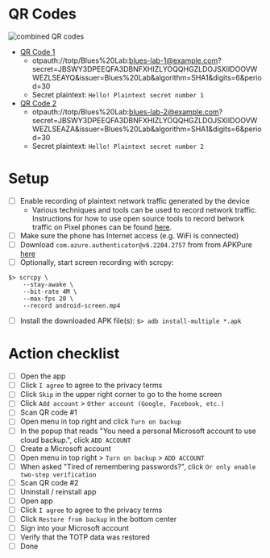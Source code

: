 # QR Codes
![combined QR codes](https://user-images.githubusercontent.com/945571/155418867-b13d4f69-a598-4a5c-8abe-31801aece1f5.png)

- [QR Code 1](https://user-images.githubusercontent.com/945571/155416190-d10440cc-bf4b-4592-952b-ac7aba3b130f.png)
  - otpauth://totp/Blues%20Lab:blues-lab-1@example.com?secret=JBSWY3DPEEQFA3DBNFXHIZLYOQQHGZLDOJSXIIDOOVWWEZLSEAYQ&issuer=Blues%20Lab&algorithm=SHA1&digits=6&period=30
  - Secret  plaintext: `Hello! Plaintext secret number 1`
- [QR Code 2](https://user-images.githubusercontent.com/945571/155416198-e6fe260a-0305-48da-90e1-137faccdc20c.png)
  - otpauth://totp/Blues%20Lab:blues-lab-2@example.com?secret=JBSWY3DPEEQFA3DBNFXHIZLYOQQHGZLDOJSXIIDOOVWWEZLSEAZA&issuer=Blues%20Lab&algorithm=SHA1&digits=6&period=30
  - Secret  plaintext: `Hello! Plaintext secret number 2`

# Setup

- [ ] Enable recording of plaintext network traffic generated by the device
  - Various techniques and tools can be used to record network traffic.
    Instructions for how to use open source tools to record betwork traffic on
    Pixel phones can be found [here](/capture-traffic/README.md).
- [ ] Make sure the phone has Internet access (e.g. WiFi is connected)
- [ ] Download `com.azure.authenticator@v6.2204.2757` from from APKPure
      [here](https://apkpure.com/microsoft-authenticator/com.azure.authenticator/versions)
- [ ] Optionally, start screen recording with scrcpy:
```
$> scrcpy \
    --stay-awake \
    --bit-rate 4M \
    --max-fps 20 \
    --record android-screen.mp4
```
- [ ] Install the downloaded APK file(s): `$> adb install-multiple *.apk`

# Action checklist

- [ ] Open the app
- [ ] Click `I agree` to agree to the privacy terms
- [ ] Click `Skip` in the upper right corner to go to the home screen
- [ ] Click `Add account` > `Other account (Google, Facebook, etc.)`
- [ ] Scan QR code #1
- [ ] Open menu in top right and click `Turn on backup`
- [ ] In the popup that reads "You need a personal Microsoft account to use
      cloud backup.", click `ADD ACCOUNT`
- [ ] Create a Microsoft account
- [ ] Open menu in top right > `Turn on backup` > `ADD ACCOUNT`
- [ ] When asked "Tired of remembering passwords?", click `Or only enable
      two-step verification`
- [ ] Scan QR code #2
- [ ] Uninstall / reinstall app
- [ ] Open app
- [ ] Click `I agree` to agree to the privacy terms
- [ ] Click `Restore from backup` in the bottom center
- [ ] Sign into your Microsoft account
- [ ] Verify that the TOTP data was restored
- [ ] Done
